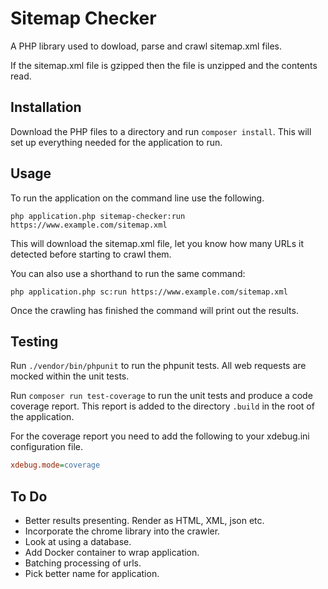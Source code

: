 # Sitemap Checker

A PHP library used to dowload, parse and crawl sitemap.xml files.

If the sitemap.xml file is gzipped then the file is unzipped and the contents read.

## Installation

Download the PHP files to a directory and run `composer install`. This will set up everything needed for the application to run.

## Usage

To run the application on the command line use the following.

`php application.php sitemap-checker:run https://www.example.com/sitemap.xml`

This will download the sitemap.xml file, let you know how many URLs it detected before starting to crawl them.

You can also use a shorthand to run the same command:

`php application.php sc:run https://www.example.com/sitemap.xml`

Once the crawling has finished the command will print out the results.

## Testing

Run `./vendor/bin/phpunit` to run the phpunit tests. All web requests are mocked within the unit tests.

Run `composer run test-coverage` to run the unit tests and produce a code coverage report. This report is added to the directory `.build` in the root of the application.

For the coverage report you need to add the following to your xdebug.ini configuration file.

```ini
xdebug.mode=coverage
```

## To Do

- Better results presenting. Render as HTML, XML, json etc.
- Incorporate the chrome library into the crawler.
- Look at using a database.
- Add Docker container to wrap application.
- Batching processing of urls.
- Pick better name for application.

